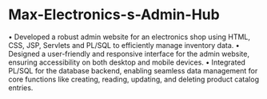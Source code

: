 # Max-Electronics-s-Admin-Hub
• Developed a robust admin website for an electronics shop using HTML, CSS, JSP, Servlets and PL/SQL to efficiently manage inventory data.
• Designed a user-friendly and responsive interface for the admin website, ensuring accessibility on both desktop and mobile devices.
• Integrated PL/SQL for the database backend, enabling seamless data management for core functions like creating, reading, updating, and deleting product catalog entries.
